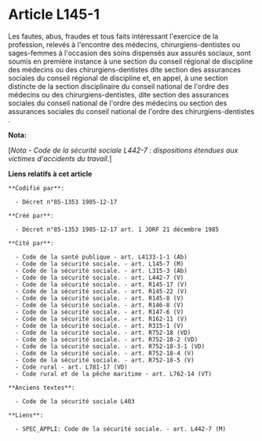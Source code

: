 # Article L145-1

Les fautes, abus, fraudes et tous faits intéressant l'exercice de la profession, relevés à l'encontre des médecins,
chirurgiens-dentistes ou sages-femmes à l'occasion des soins dispensés aux assurés sociaux, sont soumis en première instance
à une section du conseil régional de discipline des médecins ou des chirurgiens-dentistes dite section des assurances
sociales du conseil régional de discipline et, en appel, à une section distincte de la section disciplinaire du conseil
national de l'ordre des médecins ou des chirurgiens-dentistes, dite section des assurances sociales du conseil national de
l'ordre des médecins ou section des assurances sociales du conseil national de l'ordre des chirurgiens-dentistes      .

**Nota:**

[*Nota - Code de la sécurité sociale L442-7 : dispositions étendues aux victimes d'accidents du travail.*]

**Liens relatifs à cet article**

	**Codifié par**:

	  - Décret n°85-1353 1985-12-17

	**Créé par**:

	  - Décret n°85-1353 1985-12-17 art. 1 JORF 21 décembre 1985

	**Cité par**:

	  - Code de la santé publique - art. L4133-1-1 (Ab)
	  - Code de la sécurité sociale. - art. L145-7 (M)
	  - Code de la sécurité sociale. - art. L315-3 (Ab)
	  - Code de la sécurité sociale. - art. L442-7 (V)
	  - Code de la sécurité sociale. - art. R145-17 (V)
	  - Code de la sécurité sociale. - art. R145-22 (V)
	  - Code de la sécurité sociale. - art. R145-8 (V)
	  - Code de la sécurité sociale. - art. R146-8 (V)
	  - Code de la sécurité sociale. - art. R147-6 (V)
	  - Code de la sécurité sociale. - art. R162-11 (V)
	  - Code de la sécurité sociale. - art. R315-1 (V)
	  - Code de la sécurité sociale. - art. R752-18 (VD)
	  - Code de la sécurité sociale. - art. R752-18-2 (VD)
	  - Code de la sécurité sociale. - art. R752-18-3-1 (VD)
	  - Code de la sécurité sociale. - art. R752-18-4 (V)
	  - Code de la sécurité sociale. - art. R752-18-5 (V)
	  - Code rural - art. L781-17 (VD)
	  - Code rural et de la pêche maritime - art. L762-14 (VT)

	**Anciens textes**:

	  - Code de la sécurité sociale L403

	**Liens**:

	  - SPEC_APPLI: Code de la sécurité sociale. - art. L442-7 (M)
